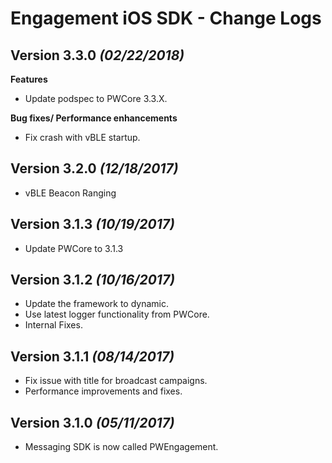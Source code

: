 Engagement iOS SDK - Change Logs
================================
Version 3.3.0 *(02/22/2018)*
----------------------------
**Features**

* Update podspec to PWCore 3.3.X.

**Bug fixes/ Performance enhancements**

* Fix crash with vBLE startup.


Version 3.2.0 *(12/18/2017)*
----------------------------
* vBLE Beacon Ranging

Version 3.1.3 *(10/19/2017)*
----------------------------
* Update PWCore to 3.1.3

Version 3.1.2 *(10/16/2017)*
----------------------------
* Update the framework to dynamic.
* Use latest logger functionality from PWCore.
* Internal Fixes.


Version 3.1.1 *(08/14/2017)*
----------------------------
* Fix issue with title for broadcast campaigns.
* Performance improvements and fixes.


Version 3.1.0 *(05/11/2017)*
----------------------------
* Messaging SDK is now called PWEngagement.
